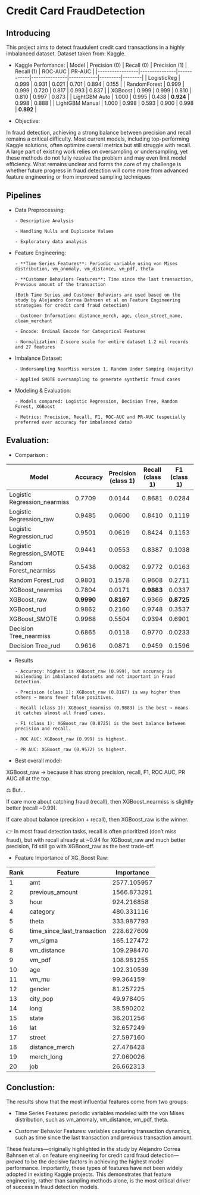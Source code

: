 # Credit Card FraudDetection

## Introducing

This project aims to detect fraudulent credit card transactions in a highly imbalanced dataset. Dataset taken from: Kaggle.
- Kaggle Perfomance:
| Model           | Precision (0) | Recall (0) | Precision (1) | Recall (1) | ROC-AUC | PR-AUC |
|-----------------|---------------|------------|---------------|------------|---------|--------|
| LogisticReg     | 0.999         | 0.931      | 0.021         | 0.701      | 0.894   | 0.155  |
| RandomForest    | 0.999         | 0.999      | 0.720         | 0.817      | 0.993   | 0.837  |
| XGBoost         | 0.999         | 0.999      | 0.810         | 0.810      | 0.997   | 0.873  |
| LightGBM Auto   | 1.000         | 0.995      | 0.438         | **0.924**  | 0.998   | 0.888  |
| LightGBM Manual | 1.000         | 0.998      | 0.593         | 0.900      | 0.998   | **0.892** |

- Objective:

In fraud detection, achieving a strong balance between precision and recall remains a critical difficulty. Most current models, including top-performing Kaggle solutions, often optimize overall metrics but still struggle with recall. A large part of existing work relies on oversampling or undersampling, yet these methods do not fully resolve the problem and may even limit model efficiency. What remains unclear and forms the core of my challenge is whether future progress in fraud detection will come more from advanced feature engineering or from improved sampling techniques

## Pipelines
- Data Preprocessing:
  
      - Descriptive Analysis
  
      - Handling Nulls and Duplicate Values
  
      - Exploratory data analysis
  
- Feature Engineering:
  
      - **Time Series Features**: Periodic variable using von Mises distribution, vm_anomaly, vm_distance, vm_pdf, theta
  
      - **Customer Behaviors Features**: Time since the last transaction, Previous amount of the transaction
  
      (Both Time Series and Customer Behaviors are used based on the study by Alejandro Correa Bahnsen et al on Feature Engineering      strategies for credit card fraud detection)
  
      - Customer Information: distance_merch, age, clean_street_name, clean_merchant
  
      - Encode: Ordinal Encode for Categorical Features
  
      - Normalization: Z-score scale for entire dataset 1.2 mil records and 27 features

- Imbalance Dataset:
  
      - Undersampling NearMiss version 1, Random Under Samping (majority)
  
      - Applied SMOTE oversampling to generate synthetic fraud cases

- Modeling & Evaluation:
  
      - Models compared: Logistic Regression, Decision Tree, Random Forest, XGBoost
  
      - Metrics: Precision, Recall, F1, ROC-AUC and PR-AUC (especially preferred over accuracy for imbalanced data)

## Evaluation:

- Comparison :
  
| Model                       | Accuracy | Precision (class 1) | Recall (class 1) | F1 (class 1) | ROC AUC | PR AUC |
|-----------------------------|----------|----------------------|------------------|--------------|---------|--------|
| Logistic Regression_nearmiss | 0.7709   | 0.0144              | 0.8681           | 0.0284       | 0.8960  | 0.1400 |
| Logistic Regression_raw      | 0.9485   | 0.0600              | 0.8410           | 0.1119       | 0.9411  | 0.2054 |
| Logistic Regression_rud      | 0.9501   | 0.0619              | 0.8424           | 0.1153       | 0.9403  | 0.2051 |
| Logistic Regression_SMOTE    | 0.9441   | 0.0553              | 0.8387           | 0.1038       | 0.9412  | 0.2072 |
| Random Forest_nearmiss       | 0.5438   | 0.0082              | 0.9772           | 0.0163       | 0.9672  | 0.6045 |
| Random Forest_rud            | 0.9801   | 0.1578              | 0.9608           | 0.2711       | 0.9946  | 0.8676 |
| XGBoost_nearmiss             | 0.7804   | 0.0171              | **0.9883**           | 0.0337       | 0.9830  | 0.5199 |
| XGBoost_raw                  | **0.9990** | **0.8167**          | 0.9366           | **0.8725**   | **0.9990** | **0.9572** |
| XGBoost_rud                  | 0.9862   | 0.2160              | 0.9748           | 0.3537       | 0.9984  | 0.9023 |
| XGBoost_SMOTE                | 0.9968   | 0.5504              | 0.9394           | 0.6901       | 0.9966  | 0.9292 |
| Decision Tree_nearmiss       | 0.6865   | 0.0118              | 0.9770           | 0.0233       | 0.8279  | 0.0116 |
| Decision Tree_rud            | 0.9616   | 0.0871              | 0.9459           | 0.1596       | 0.9538  | 0.0826 |

- Results
  
      - Accuracy: highest is XGBoost_raw (0.999), but accuracy is misleading in imbalanced datasets and not important in Fraud Detection.
  
      - Precision (class 1): XGBoost_raw (0.8167) is way higher than others → means fewer false positives.

      - Recall (class 1): XGBoost_nearmiss (0.9883) is the best → means it catches almost all fraud cases.

      - F1 (class 1): XGBoost_raw (0.8725) is the best balance between precision and recall.

      - ROC AUC: XGBoost_raw (0.999) is highest.

      - PR AUC: XGBoost_raw (0.9572) is highest.

- Best overall model:

XGBoost_raw → because it has strong precision, recall, F1, ROC AUC, PR AUC all at the top.

⚖️ But…

If care more about catching fraud (recall), then XGBoost_nearmiss is slightly better (recall ~0.99).

If care about balance (precision + recall), then XGBoost_raw is the winner.

👉 In most fraud detection tasks, recall is often prioritized (don’t miss fraud), but with recall already at ~0.94 for XGBoost_raw and much better precision, I’d still go with XGBoost_raw as the best trade-off.

- Feature Importance of XG_Boost Raw:
  
| Rank | Feature                       | Importance   |
|------|-------------------------------|--------------|
| 1    | amt                           | 2577.105957  |
| 2    | previous_amount               | 1566.873291  |
| 3    | hour                          | 924.216858   |
| 4    | category                      | 480.331116   |
| 5    | theta                         | 333.987793   |
| 6    | time_since_last_transaction   | 228.627609   |
| 7    | vm_sigma                      | 165.127472   |
| 8    | vm_distance                   | 109.298470   |
| 9    | vm_pdf                        | 108.981255   |
| 10   | age                           | 102.310539   |
| 11   | vm_mu                         | 99.364159    |
| 12   | gender                        | 81.257225    |
| 13   | city_pop                      | 49.978405    |
| 14   | long                          | 38.590202    |
| 15   | state                         | 36.201256    |
| 16   | lat                           | 32.657249    |
| 17   | street                        | 27.597160    |
| 18   | distance_merch                | 27.478428    |
| 19   | merch_long                    | 27.060026    |
| 20   | job                           | 26.662313    |

## Conclustion: 

The results show that the most influential features come from two groups:

- Time Series Features: periodic variables modeled with the von Mises distribution, such as vm_anomaly, vm_distance, vm_pdf, theta.

- Customer Behavior Features: variables capturing transaction dynamics, such as time since the last transaction and previous transaction amount.

These features—originally highlighted in the study by Alejandro Correa Bahnsen et al. on feature engineering for credit card fraud detection—proved to be the decisive factors in achieving the highest model performance. Importantly, these types of features have not been widely adopted in existing Kaggle projects. This demonstrates that feature engineering, rather than sampling methods alone, is the most critical driver of success in fraud detection models.

